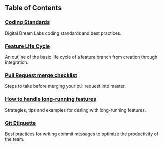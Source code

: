 ## Table of Contents

### [Coding Standards](coding-standards)

Digital Dream Labs coding standards and best practices.

### [Feature Life Cycle](feature-lifecycle.md)

An outline of the basic life cycle of a feature branch from creation through integration.

### [Pull Request merge checklist](pr-merge-checklist.md)

Steps to take before merging your pull request into master.

### [How to handle long-running features](long-running-features.md)

Strategies, tips and examples for dealing with long-running features.

### [Git Etiquette](git-etiquette.md)

Best practices for writing commit messages to optimize the productivity of the team.

